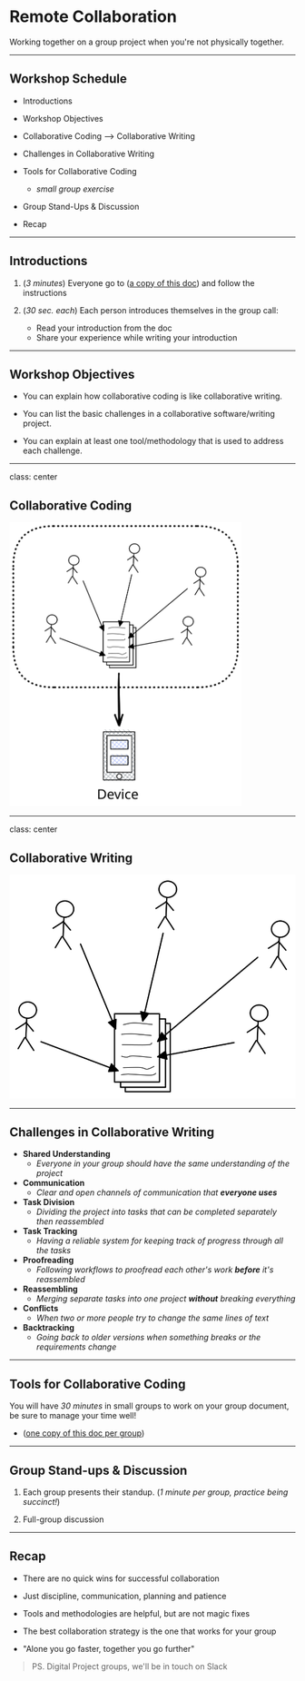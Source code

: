 # Remote Collaboration

Working together on a group project when you're not physically together.

---

## Workshop Schedule

- Introductions

- Workshop Objectives

- Collaborative Coding --> Collaborative Writing

- Challenges in Collaborative Writing

- Tools for Collaborative Coding

  - _small group exercise_

- Group Stand-Ups & Discussion

- Recap

---

## Introductions

1. (_3 minutes_) Everyone go to ([a copy of this doc](https://docs.google.com/document/d/1D_sdSe8Fk2hnNwsickRkwwifwLkuZY9ZNuYHHDMLSL4/edit?usp=sharing)) and follow the instructions

2. (_30 sec. each_) Each person introduces themselves in the group call:
   - Read your introduction from the doc
   - Share your experience while writing your introduction

---

## Workshop Objectives

- You can explain how collaborative coding is like collaborative writing.

- You can list the basic challenges in a collaborative software/writing project.

- You can explain at least one tool/methodology that is used to address each challenge.

---

class: center

## Collaborative Coding

<img alt="collaborative coding" src="./assets/collaborative-coding.svg" style="height: 500px;" />

---

class: center

## Collaborative Writing

![collaborative writing](./assets/collaborative-writing.svg)

---

## Challenges in Collaborative Writing

- **Shared Understanding**
  - _Everyone in your group should have the same understanding of the project_
- **Communication**
  - _Clear and open channels of communication that **everyone uses**_
- **Task Division**
  - _Dividing the project into tasks that can be completed separately then reassembled_
- **Task Tracking**
  - _Having a reliable system for keeping track of progress through all the tasks_
- **Proofreading**
  - _Following workflows to proofread each other's work **before** it's reassembled_
- **Reassembling**
  - _Merging separate tasks into one project **without** breaking everything_
- **Conflicts**
  - _When two or more people try to change the same lines of text_
- **Backtracking**
  - _Going back to older versions when something breaks or the requirements change_

---

## Tools for Collaborative Coding

You will have _30 minutes_ in small groups to work on your group document, be sure to manage your time well!

- ([one copy of this doc per group](https://docs.google.com/document/d/1fNj_2Zpx-lwO20RMk-ztr2qEVZc-aoo-aBh-4ScGrEo/edit?usp=sharing))

---

## Group Stand-ups & Discussion

1. Each group presents their standup. (_1 minute per group, practice being succinct!_)

2. Full-group discussion

---

## Recap

- There are no quick wins for successful collaboration

- Just discipline, communication, planning and patience

- Tools and methodologies are helpful, but are not magic fixes

- The best collaboration strategy is the one that works for your group

- "Alone you go faster, together you go further"

> PS. Digital Project groups, we'll be in touch on Slack
